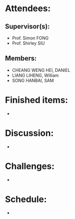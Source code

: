 # Attendees:
## Supervisor(s):
* Prof. Simon FONG
* Prof. Shirley SIU
## Members:
* CHEANG WENG HEI, DANIEL
* LIANG LIHENG, William
* SONG HANBAI, SAM

# Finished items:
* 

# Discussion:
* 

# Challenges:
* 

# Schedule:
* 
